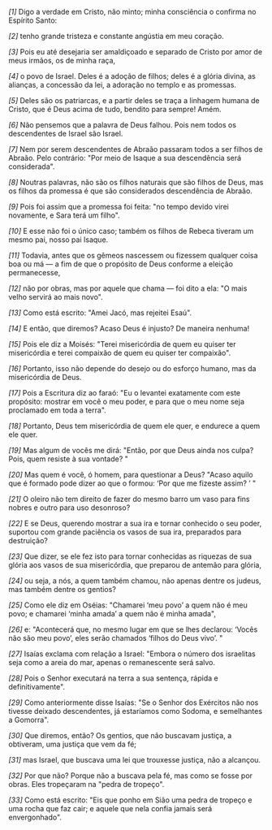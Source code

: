 *[1]* Digo a verdade em Cristo, não minto; minha consciência o confirma no Espírito Santo:

*[2]* tenho grande tristeza e constante angústia em meu coração.

*[3]* Pois eu até desejaria ser amaldiçoado e separado de Cristo por amor de meus irmãos, os de minha raça,

*[4]* o povo de Israel. Deles é a adoção de filhos; deles é a glória divina, as alianças, a concessão da lei, a adoração no templo e as promessas.

*[5]* Deles são os patriarcas, e a partir deles se traça a linhagem humana de Cristo, que é Deus acima de tudo, bendito para sempre! Amém.

*[6]* Não pensemos que a palavra de Deus falhou. Pois nem todos os descendentes de Israel são Israel.

*[7]* Nem por serem descendentes de Abraão passaram todos a ser filhos de Abraão. Pelo contrário: "Por meio de Isaque a sua descendência será considerada".

*[8]* Noutras palavras, não são os filhos naturais que são filhos de Deus, mas os filhos da promessa é que são considerados descendência de Abraão.

*[9]* Pois foi assim que a promessa foi feita: "no tempo devido virei novamente, e Sara terá um filho".

*[10]* E esse não foi o único caso; também os filhos de Rebeca tiveram um mesmo pai, nosso pai Isaque.

*[11]* Todavia, antes que os gêmeos nascessem ou fizessem qualquer coisa boa ou má — a fim de que o propósito de Deus conforme a eleição permanecesse,

*[12]* não por obras, mas por aquele que chama — foi dito a ela: "O mais velho servirá ao mais novo".

*[13]* Como está escrito: "Amei Jacó, mas rejeitei Esaú".

*[14]* E então, que diremos? Acaso Deus é injusto? De maneira nenhuma!

*[15]* Pois ele diz a Moisés: "Terei misericórdia de quem eu quiser ter misericórdia e terei compaixão de quem eu quiser ter compaixão".

*[16]* Portanto, isso não depende do desejo ou do esforço humano, mas da misericórdia de Deus.

*[17]* Pois a Escritura diz ao faraó: "Eu o levantei exatamente com este propósito: mostrar em você o meu poder, e para que o meu nome seja proclamado em toda a terra".

*[18]* Portanto, Deus tem misericórdia de quem ele quer, e endurece a quem ele quer.

*[19]* Mas algum de vocês me dirá: "Então, por que Deus ainda nos culpa? Pois, quem resiste à sua vontade? "

*[20]* Mas quem é você, ó homem, para questionar a Deus? "Acaso aquilo que é formado pode dizer ao que o formou: ‘Por que me fizeste assim? ’ "

*[21]* O oleiro não tem direito de fazer do mesmo barro um vaso para fins nobres e outro para uso desonroso?

*[22]* E se Deus, querendo mostrar a sua ira e tornar conhecido o seu poder, suportou com grande paciência os vasos de sua ira, preparados para destruição?

*[23]* Que dizer, se ele fez isto para tornar conhecidas as riquezas de sua glória aos vasos de sua misericórdia, que preparou de antemão para glória,

*[24]* ou seja, a nós, a quem também chamou, não apenas dentre os judeus, mas também dentre os gentios?

*[25]* Como ele diz em Oséias: "Chamarei ‘meu povo’ a quem não é meu povo; e chamarei ‘minha amada’ a quem não é minha amada",

*[26]* e: "Acontecerá que, no mesmo lugar em que se lhes declarou: ‘Vocês não são meu povo’, eles serão chamados ‘filhos do Deus vivo’. "

*[27]* Isaías exclama com relação a Israel: "Embora o número dos israelitas seja como a areia do mar, apenas o remanescente será salvo.

*[28]* Pois o Senhor executará na terra a sua sentença, rápida e definitivamente".

*[29]* Como anteriormente disse Isaías: "Se o Senhor dos Exércitos não nos tivesse deixado descendentes, já estaríamos como Sodoma, e semelhantes a Gomorra".

*[30]* Que diremos, então? Os gentios, que não buscavam justiça, a obtiveram, uma justiça que vem da fé;

*[31]* mas Israel, que buscava uma lei que trouxesse justiça, não a alcançou.

*[32]* Por que não? Porque não a buscava pela fé, mas como se fosse por obras. Eles tropeçaram na "pedra de tropeço".

*[33]* Como está escrito: "Eis que ponho em Sião uma pedra de tropeço e uma rocha que faz cair; e aquele que nela confia jamais será envergonhado".

